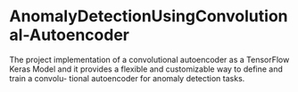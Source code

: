 # AnomalyDetectionUsingConvolutional-Autoencoder
The project implementation of a convolutional autoencoder as a TensorFlow Keras Model and it provides a flexible and customizable way to define and train a convolu- tional autoencoder for anomaly detection tasks.
